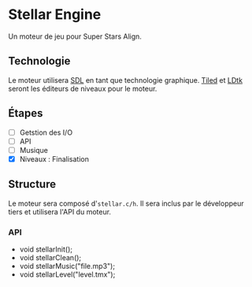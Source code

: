 
# Stellar Engine

Un moteur de jeu pour Super Stars Align.

## Technologie

Le moteur utilisera [SDL](https://libsdl.com) en tant que technologie graphique.
[Tiled](https://www.mapeditor.org/) et [LDtk](https://ldtk.io) seront les éditeurs de niveaux pour le moteur.

## Étapes

- [ ] Getstion des I/O
- [ ] API
- [ ] Musique
- [x] Niveaux : Finalisation

## Structure

Le moteur sera composé d'`stellar.c/h`.
Il sera inclus par le développeur tiers et utilisera l'API du moteur.

### API

- void stellarInit();
- void stellarClean();
- void stellarMusic("file.mp3");
- void stellarLevel("level.tmx");
